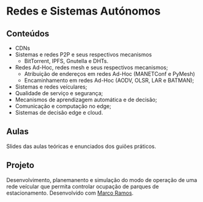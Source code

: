 # Redes e Sistemas Autónomos
## Conteúdos
* CDNs
* Sistemas e redes P2P e seus respectivos mecanismos
  * BitTorrent, IPFS, Gnutella e DHTs.   
* Redes Ad-Hoc, redes mesh e seus respectivos mecanismos;
  * Atribuição de endereços em redes Ad-Hoc (MANETConf e PyMesh)
  * Encaminhamento em redes Ad-Hoc (AODV, OLSR, LAR e BATMAN);  
* Sistemas e redes veículares;
* Qualidade de serviço e segurança;
* Mecanismos de aprendizagem automática e de decisão;
* Comunicação e computação no edge;
* Sistemas de decisão edge e cloud.

## Aulas
Slides das aulas teóricas e enunciados dos guiões práticos.

## Projeto
Desenvolvimento, planemanento e simulação do modo de operação de uma rede veícular que permita controlar ocupação
de parques de estacionamento. Desenvolvido com [Marco Ramos](https://github.com/MarcoASRamos).
